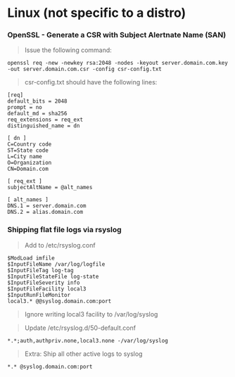 # Linux (not specific to a distro)

### OpenSSL - Generate a CSR with Subject Alertnate Name (SAN)

> Issue the following command:

`openssl req -new -newkey rsa:2048 -nodes -keyout server.domain.com.key -out server.domain.com.csr -config csr-config.txt`

> csr-config.txt should have the following lines:

```
[req]
default_bits = 2048
prompt = no
default_md = sha256
req_extensions = req_ext
distinguished_name = dn

[ dn ]
C=Country code
ST=State code
L=City name
O=Organization
CN=Domain.com

[ req_ext ]
subjectAltName = @alt_names

[ alt_names ]
DNS.1 = server.domain.com
DNS.2 = alias.domain.com
```

### Shipping flat file logs via rsyslog

> Add to /etc/rsyslog.conf

```
$ModLoad imfile
$InputFileName /var/log/logfile
$InputFileTag log-tag
$InputFileStateFile log-state
$InputFileSeverity info
$InputFileFacility local3
$InputRunFileMonitor
local3.* @@syslog.domain.com:port
```

> Ignore writing local3 facility to /var/log/syslog

> Update /etc/rsyslog.d/50-default.conf

`*.*;auth,authpriv.none,local3.none -/var/log/syslog`

> Extra: Ship all other active logs to syslog

`*.* @syslog.domain.com:port`
